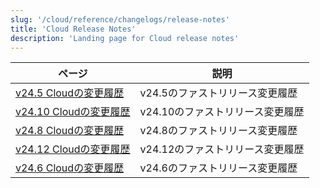 ```yaml
---
slug: '/cloud/reference/changelogs/release-notes'
title: 'Cloud Release Notes'
description: 'Landing page for Cloud release notes'
---
```




<!-- 以下の目次は、YAMLフロントマターから自動的に生成されています
     https://github.com/ClickHouse/clickhouse-docs/blob/main/scripts/autogenerate-table-of-contents.sh を使用しています
     エラーを見つけた場合は、ページ自体のフロントマターを編集してください。
-->

| ページ | 説明 |
|-----|-----|
| [v24.5 Cloudの変更履歴](/changelogs/24.5) | v24.5のファストリリース変更履歴 |
| [v24.10 Cloudの変更履歴](/changelogs/24.10) | v24.10のファストリリース変更履歴 |
| [v24.8 Cloudの変更履歴](/changelogs/24.8) | v24.8のファストリリース変更履歴 |
| [v24.12 Cloudの変更履歴](/changelogs/24.12) | v24.12のファストリリース変更履歴 |
| [v24.6 Cloudの変更履歴](/changelogs/24.6) | v24.6のファストリリース変更履歴 |
